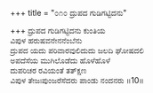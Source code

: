 +++
title = "೦೧೦ ದ್ರುಪದ ಗುಡಿಗಟ್ಟಿದನು"

+++
ದ್ರುಪದ ಗುಡಿಗಟ್ಟಿದನು ಕುಂತಿಯ  
ವಿಪುಳ ಹರುಷವನೇನನೆಂಬೆನು  
ದ್ರುಪದ ಯದು ಪರಿವಾರವುಲಿದುದು ಜಲದಿ ಘೋಷದಲಿ  
ಅಪದೆಸೆಯ ಮುಗಿಲೊಡೆದು ಹೊಳೆಹೊಳೆ  
ದುಪರಿಚರ ರವಿಯಂತೆ ತತ್‍ಕ್ಷಣ  
ವಿಪುಳ ತೇಜಃಪುಂಜರೆಸೆದರು ಪಾಂಡು ನಂದನರು     ॥10॥